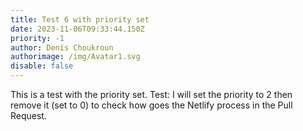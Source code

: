 ```yaml
---
title: Test 6 with priority set
date: 2023-11-06T09:33:44.150Z
priority: -1
author: Denis Choukroun
authorimage: /img/Avatar1.svg
disable: false
---
```

This is a test with the priority set.
Test:
I will set the priority to 2 then remove it (set to 0) to check how goes the Netlify process in the Pull Request.